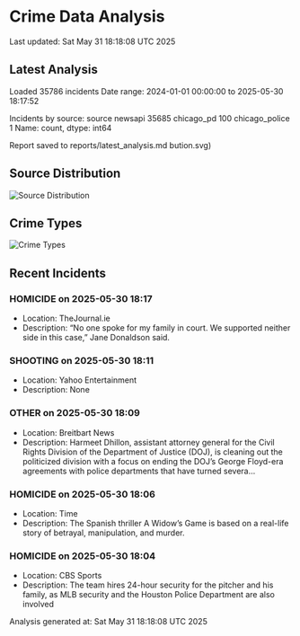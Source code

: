 # Crime Data Analysis
Last updated: Sat May 31 18:18:08 UTC 2025

## Latest Analysis

Loaded 35786 incidents
Date range: 2024-01-01 00:00:00 to 2025-05-30 18:17:52

Incidents by source:
source
newsapi           35685
chicago_pd          100
chicago_police        1
Name: count, dtype: int64

Report saved to reports/latest_analysis.md
bution.svg)

## Source Distribution
![Source Distribution](images/source_distribution.svg)

## Crime Types
![Crime Types](images/crime_types.svg)

## Recent Incidents

### HOMICIDE on 2025-05-30 18:17
- Location: TheJournal.ie
- Description: “No one spoke for my family in court. We supported neither side in this case,” Jane Donaldson said.


### SHOOTING on 2025-05-30 18:11
- Location: Yahoo Entertainment
- Description: None


### OTHER on 2025-05-30 18:09
- Location: Breitbart News
- Description: Harmeet Dhillon, assistant attorney general for the Civil Rights Division of the Department of Justice (DOJ), is cleaning out the politicized division with a focus on ending the DOJ’s George Floyd-era agreements with police departments that have turned severa…


### HOMICIDE on 2025-05-30 18:06
- Location: Time
- Description: The Spanish thriller A Widow’s Game is based on a real-life story of betrayal, manipulation, and murder.


### HOMICIDE on 2025-05-30 18:04
- Location: CBS Sports
- Description: The team hires 24-hour security for the pitcher and his family, as MLB security and the Houston Police Department are also involved

Analysis generated at: Sat May 31 18:18:08 UTC 2025
